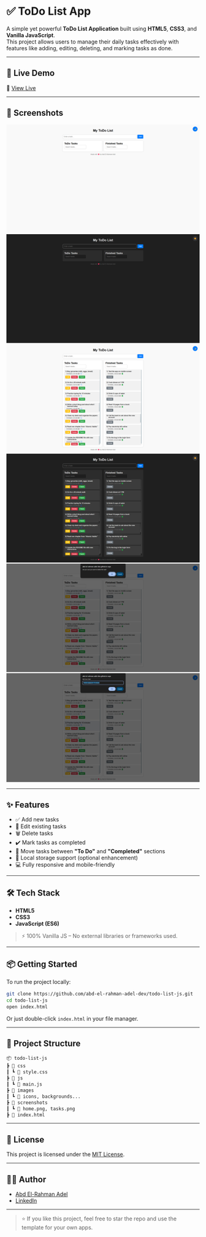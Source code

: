# ✅ ToDo List App

A simple yet powerful **ToDo List Application** built using **HTML5**, **CSS3**, and **Vanilla JavaScript**.  
This project allows users to manage their daily tasks effectively with features like adding, editing, deleting, and marking tasks as done.

---

## 🚀 Live Demo

📍 [View Live](https://abd-el-rahman-adel-dev.github.io/todo-list-js/) <!-- عدل الرابط لو عندك صفحة شغالة -->

---

## 📸 Screenshots

![ToDo App](./screenshot-1.png)
![ToDo App](./screenshot-2.png)
![ToDo App](./screenshot-3.png)
![ToDo App](./screenshot-4.png)
![ToDo App](./screenshot-5.png)
![ToDo App](./screenshot-6.png)

---

## ✨ Features

- ✅ Add new tasks
- 📝 Edit existing tasks
- 🗑️ Delete tasks
- ✔️ Mark tasks as completed
- 🔄 Move tasks between **"To Do"** and **"Completed"** sections
- 💾 Local storage support (optional enhancement)
- 💻 Fully responsive and mobile-friendly

---

## 🛠 Tech Stack

- **HTML5**
- **CSS3**
- **JavaScript (ES6)**

> ⚡ 100% Vanilla JS – No external libraries or frameworks used.

---

## 📦 Getting Started

To run the project locally:

```bash
git clone https://github.com/abd-el-rahman-adel-dev/todo-list-js.git
cd todo-list-js
open index.html
```

Or just double-click `index.html` in your file manager.

---

## 📁 Project Structure

```
📦 todo-list-js
┣ 📂 css
┃ ┗ 📜 style.css
┣ 📂 js
┃ ┗ 📜 main.js
┣ 📂 images
┃ ┗ 📜 icons, backgrounds...
┣ 📂 screenshots
┃ ┗ 📜 home.png, tasks.png
┣ 📜 index.html

```

---

## 📄 License

This project is licensed under the [MIT License](./LICENSE).

---

## 🙋‍♂️ Author

- [Abd El-Rahman Adel](https://github.com/abd-el-rahman-adel-dev)
- [LinkedIn](https://www.linkedin.com/in/abdelrahman-adel-webdev)

---

> ⭐ If you like this project, feel free to star the repo and use the template for your own apps.
